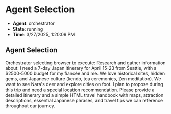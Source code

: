 # Agent Selection

- **Agent**: orchestrator
- **State**: running
- **Time**: 3/27/2025, 1:20:09 PM

## Agent Selection

Orchestrator selecting browser to execute: Research and gather information about: I need a 7-day Japan itinerary for April 15-23 from Seattle, with a $2500-5000 budget for my fiancée and me. We love historical sites, hidden gems, and Japanese culture (kendo, tea ceremonies, Zen meditation). We want to see Nara's deer and explore cities on foot. I plan to propose during this trip and need a special location recommendation. Please provide a detailed itinerary and a simple HTML travel handbook with maps, attraction descriptions, essential Japanese phrases, and travel tips we can reference throughout our journey.

